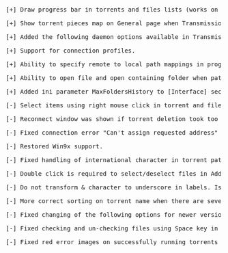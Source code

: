 <pre>
[+] Draw progress bar in torrents and files lists (works on Windows only).<br>
[+] Show torrent pieces map on General page when Transmission 1.60 or later is connected. Issue #99.<br>
[+] Added the following daemon options available in Transmission 1.60 and later: Peek random port on daemon launch, Enable DHT, Seed ratio, Port testing.<br>
[+] Support for connection profiles.<br>
[+] Ability to specify remote to local path mappings in program's options.<br>
[+] Ability to open file and open containing folder when path mappings are specified.<br>
[+] Added ini parameter MaxFoldersHistory to [Interface] section of .ini file. Issue #101.<br>
[-] Select items using right mouse click in torrent and files lists on GTK2. Issue #84.<br>
[-] Reconnect window was shown if torrent deletion took too much time. Issue #79.<br>
[-] Fixed connection error "Can't assign requested address" on Windows 2000 or older. Issue #90.<br>
[-] Restored Win9x support.<br>
[-] Fixed handling of international character in torrent path on General info page. Issue #96.<br>
[-] Double click is required to select/deselect files in Add torrent window. Issue #94<br>
[-] Do not transform & character to underscore in labels. Issue #104.<br>
[-] More correct sorting on torrent name when there are several torrents with the same name. Issue #103.<br>
[-] Fixed changing of the following options for newer versions of transmission: Incoming port, Enable peer exchange, Global peer limit.<br>
[-] Fixed checking and un-checking files using Space key in Add torrent window.<br>
[-] Fixed red error images on successfully running torrents on Transmission 1.74+. Issue #121.<br>
</pre>